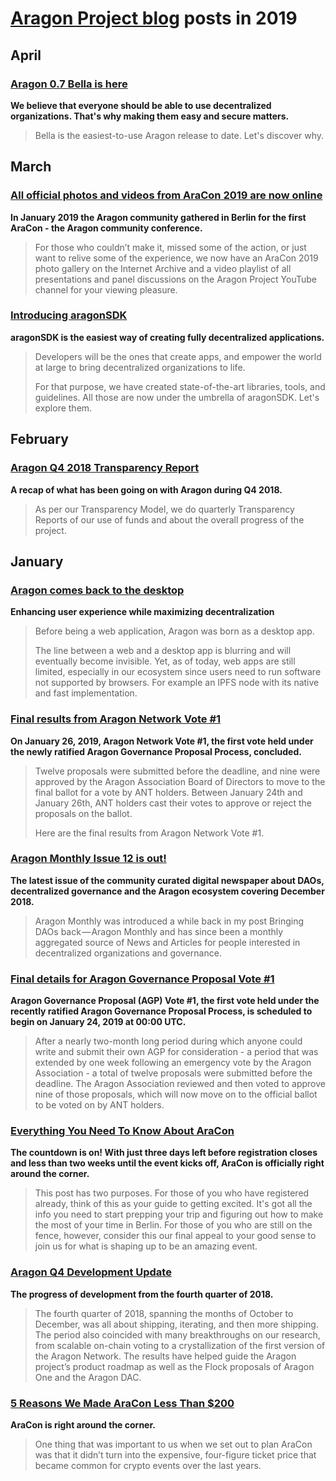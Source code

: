 # **[Aragon Project blog](https://blog.aragon.org/)** posts in 2019

## April

### [**Aragon 0.7 Bella is here**](https://blog.aragon.org/aragon-0-7-bella-is-here/)
**We believe that everyone should be able to use decentralized organizations. That's why making them easy and secure matters.**

> Bella is the easiest-to-use Aragon release to date. Let's discover why.

## March

### [**All official photos and videos from AraCon 2019 are now online**](https://blog.aragon.org/photos-and-videos-from-aracon-2019/)
**In January 2019 the Aragon community gathered in Berlin for the first AraCon - the Aragon community conference.**

> For those who couldn’t make it, missed some of the action, or just want to relive some of the experience, we now have an AraCon 2019 photo gallery on the Internet Archive and a video playlist of all presentations and panel discussions on the Aragon Project YouTube channel for your viewing pleasure.

### [**Introducing aragonSDK**](https://blog.aragon.org/introducing-aragonsdk/)
**aragonSDK is the easiest way of creating fully decentralized applications.**

> Developers will be the ones that create apps, and empower the world at large to bring decentralized organizations to life.
>
> For that purpose, we have created state-of-the-art libraries, tools, and guidelines. All those are now under the umbrella of aragonSDK. Let's explore them.

## February

### [**Aragon Q4 2018 Transparency Report**](https://blog.aragon.org/aragon-q4-2018-transparency-report/)
**A recap of what has been going on with Aragon during Q4 2018.**

> As per our Transparency Model, we do quarterly Transparency Reports of our use of funds and about the overall progress of the project.

## January

### [**Aragon comes back to the desktop**](https://blog.aragon.org/aragon-desktop/)
**Enhancing user experience while maximizing decentralization**

> Before being a web application, Aragon was born as a desktop app.
>
> The line between a web and a desktop app is blurring and will eventually become invisible. Yet, as of today, web apps are still limited, especially in our ecosystem since users need to run software not supported by browsers. For example an IPFS node with its native and fast implementation.

### [**Final results from Aragon Network Vote #1**](https://blog.aragon.org/final-results-from-aragon-network-vote-1/)
**On January 26, 2019, Aragon Network Vote #1, the first vote held under the newly ratified Aragon Governance Proposal Process, concluded.**

> Twelve proposals were submitted before the deadline, and nine were approved by the Aragon Association Board of Directors to move to the final ballot for a vote by ANT holders. Between January 24th and January 26th, ANT holders cast their votes to approve or reject the proposals on the ballot.
>
> Here are the final results from Aragon Network Vote #1.

### [**Aragon Monthly Issue 12 is out!**](https://blog.aragon.org/aragon-monthly-issue-12-is-out/)
**The latest issue of the community curated digital newspaper about DAOs, decentralized governance and the Aragon ecosystem covering December 2018.**

> Aragon Monthly was introduced a while back in my post Bringing DAOs back — Aragon Monthly and has since been a monthly aggregated source of News and Articles for people interested in decentralized organizations and governance.

### [**Final details for Aragon Governance Proposal Vote #1**](https://blog.aragon.org/agp-vote-1/)
**Aragon Governance Proposal (AGP) Vote #1, the first vote held under the recently ratified Aragon Governance Proposal Process, is scheduled to begin on January 24, 2019 at 00:00 UTC.**

> After a nearly two-month long period during which anyone could write and submit their own AGP for consideration - a period that was extended by one week following an emergency vote by the Aragon Association - a total of twelve proposals were submitted before the deadline. The Aragon Association reviewed and then voted to approve nine of those proposals, which will now move on to the official ballot to be voted on by ANT holders.

### [**Everything You Need To Know About AraCon**](https://blog.aragon.org/everything-you-need-to-know-about-aracon/)
**The countdown is on! With just three days left before registration closes and less than two weeks until the event kicks off, AraCon is officially right around the corner.**

> This post has two purposes. For those of you who have registered already, think of this as your guide to getting excited. It's got all the info you need to start prepping your trip and figuring out how to make the most of your time in Berlin. For those of you who are still on the fence, however, consider this our final appeal to your good sense to join us for what is shaping up to be an amazing event.

### [**Aragon Q4 Development Update**](https://blog.aragon.org/aragon-q4-2018-development-update/)
**The progress of development from the fourth quarter of 2018.**

> The fourth quarter of 2018, spanning the months of October to December, was all about shipping, iterating, and then more shipping. The period also coincided with many breakthroughs on our research, from scalable on-chain voting to a crystallization of the first version of the Aragon Network. The results have helped guide the Aragon project’s product roadmap as well as the Flock proposals of Aragon One and the Aragon DAC.

### [**5 Reasons We Made AraCon Less Than $200**](https://blog.aragon.org/5-reasons-we-made-aracon-less-than-200/)
**AraCon is right around the corner.**

> One thing that was important to us when we set out to plan AraCon was that it didn’t turn into the expensive, four-figure ticket price that became common for crypto events over the last years.
